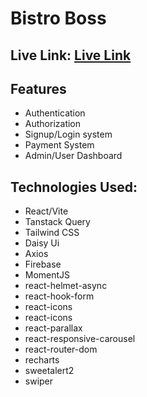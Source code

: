 # Bistro Boss

## Live Link: [Live Link](https://bistro-boss-c440e.firebaseapp.com/)

## Features
* Authentication
* Authorization
* Signup/Login system
* Payment System
* Admin/User Dashboard
  
## Technologies Used:
* React/Vite
* Tanstack Query
* Tailwind CSS
* Daisy Ui
* Axios
* Firebase
* MomentJS
* react-helmet-async
* react-hook-form
* react-icons
* react-icons
* react-parallax
* react-responsive-carousel
* react-router-dom
* recharts
* sweetalert2
* swiper


